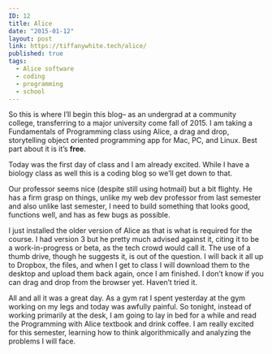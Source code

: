 ```yaml
---
ID: 12
title: Alice
date: "2015-01-12"
layout: post
link: https://tiffanywhite.tech/alice/
published: true
tags:
  - Alice software
  - coding
  - programming
  - school
---
```




<p>So this is where I&#8217;ll begin this blog&#8211; as an undergrad at a community college, transferring to a major university come fall of 2015. I am taking a Fundamentals of Programming class using Alice, a drag and drop, storytelling object oriented programming app for Mac, PC, and Linux. Best part about it is it&#8217;s <strong>free</strong>. </p>

<p>Today was the first day of class and I am already excited. While I have a biology class as well this is a coding blog so we&#8217;ll get down to that. </p>

<p>Our professor seems nice (despite still using hotmail) but a bit flighty. He has a firm grasp on things, unlike my web dev professor from last semester and also unlike last semester, I need to build something that looks good, functions well, and has as few bugs as possible.</p>

<p>I just installed the older version of Alice as that is what is required for the course. I had version 3 but he pretty much advised against it, citing it to be a work-in-progress or beta, as the tech crowd would call it. The use of a thumb drive, though he suggests it, is out of the question. I will back it all up to Dropbox, the files, and when I get to class I will download them to the desktop and upload them back again, once I am finished. I don&#8217;t know if you can drag and drop from the browser yet. Haven&#8217;t tried it.</p>

<p>All and all it was a great day. As a gym rat I spent yesterday at the gym working on my legs and today was awfully painful. So tonight, instead of working primarily at the desk, I am going to lay in bed for a while and read the Programming with Alice textbook and drink coffee. I am really excited for this semester, learning how to think algorithmically and analyzing the problems I will face.</p>

